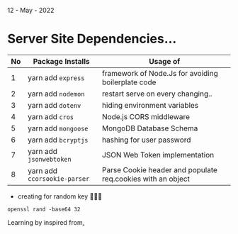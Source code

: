 12 - May - 2022 


# Server Site Dependencies...
|No| Package Installs         | Usage of                                          |
|--|--------------------------|---------------------------------------------------|
| 1| yarn add `express`       | framework of Node.Js for avoiding boilerplate code|
| 2| yarn add `nodemon`       | restart serve on every changing..                 |
| 3| yarn add `dotenv`        | hiding environment variables                      |
| 4| yarn add `cros`          | Node.js CORS middleware                           |
| 5| yarn add `mongoose`      | MongoDB Database Schema                           |
| 6| yarn add `bcryptjs`      | hashing for user password                         |
| 7| yarn add `jsonwebtoken`  | JSON Web Token implementation                     |
| 8| yarn add `ccorsookie-parser` | Parse Cookie header and populate req.cookies with an object |


* creating for random key 🔽🔽🔽

```
openssl rand -base64 32
```

Learning by inspired from[.](https://youtu.be/k3Vfj-e1Ma4)
